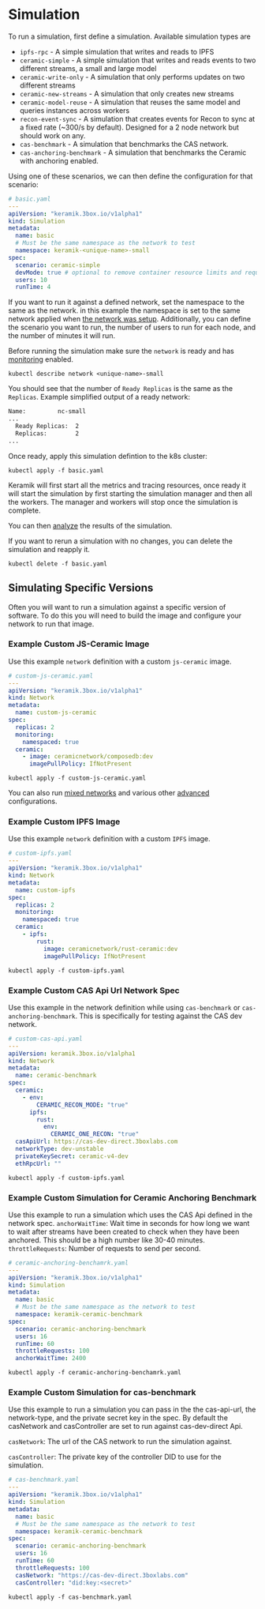 # Simulation

To run a simulation, first define a simulation. Available simulation types are

- `ipfs-rpc` - A simple simulation that writes and reads to IPFS
- `ceramic-simple` - A simple simulation that writes and reads events to two different streams, a small and large model
- `ceramic-write-only` - A simulation that only performs updates on two different streams
- `ceramic-new-streams` - A simulation that only creates new streams
- `ceramic-model-reuse` - A simulation that reuses the same model and queries instances across workers
- `recon-event-sync` - A simulation that creates events for Recon to sync at a fixed rate (~300/s by default). Designed for a 2 node network but should work on any.
- `cas-benchmark` - A simulation that benchmarks the CAS network. 
- `cas-anchoring-benchmark` - A simulation that benchmarks the Ceramic with anchoring enabled.

Using one of these scenarios, we can then define the configuration for that scenario:

```yaml
# basic.yaml
---
apiVersion: "keramik.3box.io/v1alpha1"
kind: Simulation
metadata:
  name: basic
  # Must be the same namespace as the network to test
  namespace: keramik-<unique-name>-small
spec:
  scenario: ceramic-simple
  devMode: true # optional to remove container resource limits and requirements for local benchmarking
  users: 10
  runTime: 4
```

If you want to run it against a defined network, set the namespace to the same as the network. in this example the
namespace is set to the same network applied when [the network was setup](./setup_network.md).
Additionally, you can define the scenario you want to run, the number of users to run for each node, and the number of minutes it will run.

Before running the simulation make sure the `network` is ready and has [monitoring](./monitoring.md) enabled.

```
kubectl describe network <unique-name>-small
```

You should see that the number of `Ready Replicas` is the same as the `Replicas`.
Example simplified output of a ready network:

```txt
Name:         nc-small
...
  Ready Replicas:  2
  Replicas:        2
...
```


Once ready, apply this simulation defintion to the k8s cluster:

```shell
kubectl apply -f basic.yaml
```

Keramik will first start all the metrics and tracing resources, once ready it will start the simulation by first starting the simulation manager and then all the workers.
The manager and workers will stop once the simulation is complete.

You can then [analyze](analysis.md) the results of the simulation.

If you want to rerun a simulation with no changes, you can delete the simulation and reapply it.

```shell
kubectl delete -f basic.yaml
```

## Simulating Specific Versions

Often you will want to run a simulation against a specific version of software.
To do this you will need to build the image and configure your network to run that image.

### Example Custom JS-Ceramic Image

Use this example `network` definition with a custom `js-ceramic` image.

```yaml
# custom-js-ceramic.yaml
---
apiVersion: "keramik.3box.io/v1alpha1"
kind: Network
metadata:
  name: custom-js-ceramic
spec:
  replicas: 2
  monitoring:
    namespaced: true
  ceramic:
    - image: ceramicnetwork/composedb:dev
      imagePullPolicy: IfNotPresent
```

```shell
kubectl apply -f custom-js-ceramic.yaml
```

You can also run [mixed networks](./mixed_networks.md) and various other [advanced](./advanced_configuration.md) configurations.


### Example Custom IPFS Image

Use this example `network` definition with a custom `IPFS` image.

```yaml
# custom-ipfs.yaml
---
apiVersion: "keramik.3box.io/v1alpha1"
kind: Network
metadata:
  name: custom-ipfs
spec:
  replicas: 2
  monitoring:
    namespaced: true
  ceramic:
    - ipfs:
        rust:
          image: ceramicnetwork/rust-ceramic:dev
          imagePullPolicy: IfNotPresent
```

```shell
kubectl apply -f custom-ipfs.yaml
```

### Example Custom CAS Api Url Network Spec

Use this example in the network definition while using `cas-benchmark` or `cas-anchoring-benchmark`. This is specifically for testing against the CAS dev network.

```yaml
# custom-cas-api.yaml
---
apiVersion: keramik.3box.io/v1alpha1
kind: Network
metadata:
  name: ceramic-benchmark
spec:
  ceramic:
    - env:
        CERAMIC_RECON_MODE: "true"
      ipfs:
        rust:
          env:
            CERAMIC_ONE_RECON: "true"
  casApiUrl: https://cas-dev-direct.3boxlabs.com
  networkType: dev-unstable
  privateKeySecret: ceramic-v4-dev
  ethRpcUrl: ""
```

```shell
kubectl apply -f custom-ipfs.yaml
```

### Example Custom Simulation for Ceramic Anchoring Benchmark

Use this example to run a simulation which uses the CAS Api defined in the network spec. 
`anchorWaitTime`: Wait time in seconds for how long we want to wait after streams have been created to check when they have been anchored. This should be a high number like 30-40 minutes.
`throttleRequests`: Number of requests to send per second.

```yaml
# ceramic-anchoring-benchamrk.yaml
---
apiVersion: "keramik.3box.io/v1alpha1"
kind: Simulation
metadata:
  name: basic
  # Must be the same namespace as the network to test
  namespace: keramik-ceramic-benchmark
spec:
  scenario: ceramic-anchoring-benchmark
  users: 16
  runTime: 60
  throttleRequests: 100
  anchorWaitTime: 2400
```


```shell
kubectl apply -f ceramic-anchoring-benchamrk.yaml
```

### Example Custom Simulation for cas-benchmark

Use this example to run a simulation you can pass in the the cas-api-url, the network-type, and the private secret key in the spec.
By default the casNetwork and casController are set to run against cas-dev-direct Api.

`casNetwork`: The url of the CAS network to run the simulation against.

`casController`: The private key of the controller DID to use for the simulation.

```yaml
# cas-benchmark.yaml
---
apiVersion: "keramik.3box.io/v1alpha1"
kind: Simulation
metadata:
  name: basic
  # Must be the same namespace as the network to test
  namespace: keramik-ceramic-benchmark
spec:
  scenario: ceramic-anchoring-benchmark
  users: 16
  runTime: 60
  throttleRequests: 100
  casNetwork: "https://cas-dev-direct.3boxlabs.com"
  casController: "did:key:<secret>"
```

```shell
kubectl apply -f cas-benchmark.yaml
```

